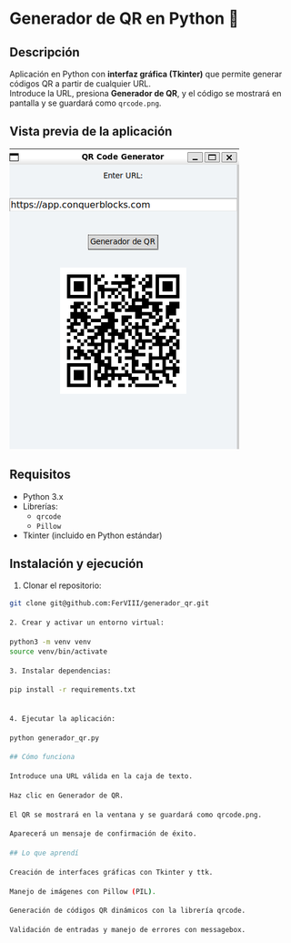 # Generador de QR en Python 🖤

## Descripción
Aplicación en Python con **interfaz gráfica (Tkinter)** que permite generar códigos QR a partir de cualquier URL.  
Introduce la URL, presiona **Generador de QR**, y el código se mostrará en pantalla y se guardará como `qrcode.png`.

## Vista previa de la aplicación
![Generador QR](images/imagen_1.png)

## Requisitos
- Python 3.x
- Librerías:
  - `qrcode`
  - `Pillow`
- Tkinter (incluido en Python estándar)

## Instalación y ejecución
1. Clonar el repositorio:
```bash
git clone git@github.com:FerVIII/generador_qr.git

2. Crear y activar un entorno virtual:

python3 -m venv venv
source venv/bin/activate

3. Instalar dependencias:

pip install -r requirements.txt


4. Ejecutar la aplicación:

python generador_qr.py

## Cómo funciona

Introduce una URL válida en la caja de texto.

Haz clic en Generador de QR.

El QR se mostrará en la ventana y se guardará como qrcode.png.

Aparecerá un mensaje de confirmación de éxito.

## Lo que aprendí

Creación de interfaces gráficas con Tkinter y ttk.

Manejo de imágenes con Pillow (PIL).

Generación de códigos QR dinámicos con la librería qrcode.

Validación de entradas y manejo de errores con messagebox.




